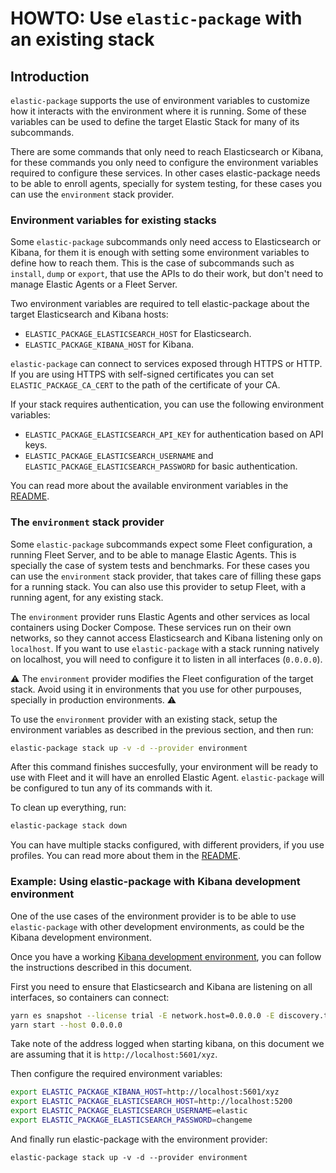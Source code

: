# HOWTO: Use `elastic-package` with an existing stack


## Introduction

`elastic-package` supports the use of environment variables to customize how it
interacts with the environment where it is running. Some of these variables can
be used to define the target Elastic Stack for many of its subcommands.

There are some commands that only need to reach Elasticsearch or Kibana, for
these commands you only need to configure the environment variables required to
configure these services. In other cases elastic-package needs to be able to
enroll agents, specially for system testing, for these cases you can use
the `environment` stack provider.


### Environment variables for existing stacks

Some `elastic-package` subcommands only need access to Elasticsearch or Kibana,
for them it is enough with setting some environment variables to define how to
reach them.
This is the case of subcommands such as `install`, `dump` or `export`, that use
the APIs to do their work, but don't need to manage Elastic Agents or a Fleet
Server.

Two environment variables are required to tell elastic-package about the target
Elasticsearch and Kibana hosts:
- `ELASTIC_PACKAGE_ELASTICSEARCH_HOST` for Elasticsearch.
- `ELASTIC_PACKAGE_KIBANA_HOST` for Kibana.

`elastic-package` can connect to services exposed through HTTPS or HTTP. If you
are using HTTPS with self-signed certificates you can set
`ELASTIC_PACKAGE_CA_CERT` to the path of the certificate of your CA. 

If your stack requires authentication, you can use the following environment
variables:
- `ELASTIC_PACKAGE_ELASTICSEARCH_API_KEY` for authentication based on API keys.
- `ELASTIC_PACKAGE_ELASTICSEARCH_USERNAME` and
  `ELASTIC_PACKAGE_ELASTICSEARCH_PASSWORD` for basic authentication.

You can read more about the available environment variables in the [README](../../README.md#useful-environment-variables).


### The `environment` stack provider

Some `elastic-package` subcommands expect some Fleet configuration, a running
Fleet Server, and to be able to manage Elastic Agents. This is specially the
case of system tests and benchmarks.
For these cases you can use the `environment` stack provider, that takes care of
filling these gaps for a running stack.
You can also use this provider to setup Fleet, with a running agent, for any
existing stack.

The `environment` provider runs Elastic Agents and other services as local
containers using Docker Compose. These services run on their own networks, so
they cannot access Elasticsearch and Kibana listening only on `localhost`.
If you want to use `elastic-package` with a stack running natively on localhost,
you will need to configure it to listen in all interfaces (`0.0.0.0`).

:warning: The `environment` provider modifies the Fleet configuration of the
target stack. Avoid using it in environments that you use for other purpouses,
specially in production environments. :warning:

To use the `environment` provider with an existing stack, setup the environment
variables as described in the previous section, and then run:
```sh
elastic-package stack up -v -d --provider environment
```

After this command finishes succesfully, your environment will be ready to use
with Fleet and it will have an enrolled Elastic Agent. `elastic-package` will be
configured to tun any of its commands with it.

To clean up everything, run:
```sh
elastic-package stack down
```

You can have multiple stacks configured, with different providers, if you use
profiles. You can read more about them in the [README](../../README.md#elastic-package-profiles-1).


### Example: Using elastic-package with Kibana development environment

One of the use cases of the environment provider is to be able to use
`elastic-package` with other development environments, as could be the Kibana
development environment.

Once you have a working [Kibana development environment](https://github.com/elastic/kibana/blob/main/CONTRIBUTING.md),
you can follow the instructions described in this document.

First you need to ensure that Elasticsearch and Kibana are listening on all
interfaces, so containers can connect:
```sh
yarn es snapshot --license trial -E network.host=0.0.0.0 -E discovery.type=single-node
yarn start --host 0.0.0.0
```

Take note of the address logged when starting kibana, on this document we are
assuming that it is `http://localhost:5601/xyz`.

Then configure the required environment variables:
```sh
export ELASTIC_PACKAGE_KIBANA_HOST=http://localhost:5601/xyz
export ELASTIC_PACKAGE_ELASTICSEARCH_HOST=http://localhost:5200
export ELASTIC_PACKAGE_ELASTICSEARCH_USERNAME=elastic
export ELASTIC_PACKAGE_ELASTICSEARCH_PASSWORD=changeme
```

And finally run elastic-package with the environment provider:
```
elastic-package stack up -v -d --provider environment
```
